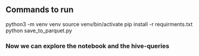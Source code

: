 ## Commands to run

python3 -m venv venv
source venv/bin/activate
pip install -r requirments.txt
python save_to_parquet.py

### Now we can explore the notebook and the hive-queries
